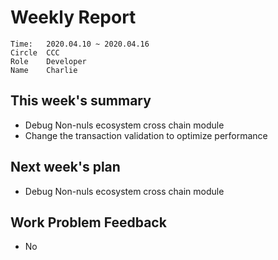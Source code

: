 # Weekly Report 
```
Time: 	2020.04.10 ~ 2020.04.16
Circle	CCC
Role	Developer
Name	Charlie
```
## This week's summary
- Debug Non-nuls ecosystem cross chain module
- Change the transaction validation to optimize performance

## Next week's plan

- Debug Non-nuls ecosystem cross chain module

  

## Work Problem Feedback

- No

